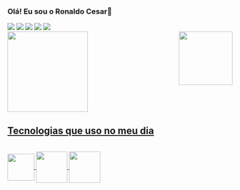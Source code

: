 ### Olá! Eu sou o Ronaldo Cesar👋

<div>
<a href="https://facebook.com/ronaldo.cesar.25" target="_blank"><img
src="https://img.shields.io/badge/Facebook-1877F2?style=for-the-badge&logo=facebook&logoColor=white" target="_blank"></a>
<a href="https://www.youtube.com/channel/UCsfGFFQliRps_nKwpF2SnuQ" target="_blank"><img src="https://img.shields.io/badge/YouTube-FF0000?style=for-the-badge&logo=youtube&logoColor=white" target="_blank"></a>
<a href="https://www.linkedin.com/in/ronaldo-césar-46507941/" target="_blank"><img src="https://img.shields.io/badge/-LinkedIn-%230077B5?style=for-the-badge&logo=linkedin&logoColor=white" target="_blank"></a>
<a href="https://instagram.com/ronaldo_developer" target="_blank"><img src="https://img.shields.io/badge/-Instagram-%23E4405F?style=for-the-badge&logo=instagram&logoColor=white" target="_blank"></a>
<a href="ronaldocesar28@outlook.com"><img src="https://img.shields.io/badge/Microsoft_Outlook-0078D4?style=for-the-badge&logo=microsoft-outlook&logoColor=white" target="_blank"></a>
</div>

<div>
  <a href="https://github.com/RonaldoCesar28">
  <img height="180em" src="https://github-readme-stats.vercel.app/api?username=RonaldoCesar28&show_icons=true&theme=tokyonight&include_all_commits=true&count_private=true"/>
  <img align="right" height="120em" src="https://github-readme-stats.vercel.app/api/top-langs/?username=RonaldoCesar28&layout=compact&langs_count=7&theme=tokyonight"/>
</div>

## Tecnologias que uso no meu dia

<div style="display: inline_block"><br>
<img align="center" alt"Ronaldo-Csharp" height="60" width"70"
src="https://cdn.jsdelivr.net/gh/devicons/devicon/icons/csharp/csharp-original.svg">
<img align="center" alt"Ronaldo-Java" height="70" width"70"
src="https://cdn.jsdelivr.net/gh/devicons/devicon/icons/java/java-original-wordmark.svg">
<img align="center" alt"Ronaldo-sql" height="70" width"70"
src="https://cdn-icons-png.flaticon.com/512/5968/5968306.png">
</div>

##
